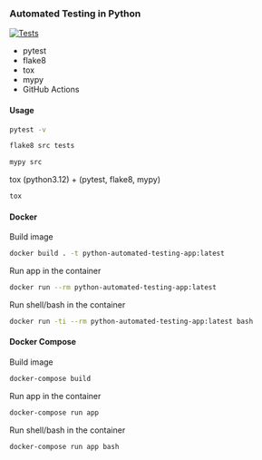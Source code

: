 ### Automated Testing in Python

[![Tests](https://github.com/dsuprunov/python-automated-testing/actions/workflows/tests.yml/badge.svg)](https://github.com/dsuprunov/python-automated-testing/actions/workflows/tests.yml)

- pytest
- flake8
- tox
- mypy
- GitHub Actions

#### Usage

```bash
pytest -v
```

```bash
flake8 src tests
```

```bash
mypy src
```

tox (python3.12) + (pytest, flake8, mypy)
```bash
tox
```

#### Docker

Build image
```bash
docker build . -t python-automated-testing-app:latest
```

Run app in the container
```bash
docker run --rm python-automated-testing-app:latest
```

Run shell/bash in the container 
```bash
docker run -ti --rm python-automated-testing-app:latest bash
```

#### Docker Compose

Build image
```bash
docker-compose build
```

Run app in the container
```bash
docker-compose run app
```

Run shell/bash in the container 
```bash
docker-compose run app bash
```